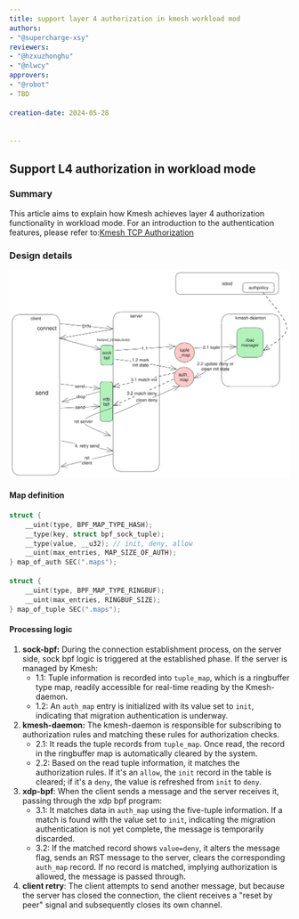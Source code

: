 ```yaml
---
title: support layer 4 authorization in kmesh workload mod 
authors:
- "@supercharge-xsy"
reviewers:
- "@hzxuzhonghu"
- "@nlwcy"
approvers:
- "@robot"
- TBD

creation-date: 2024-05-28


---
```


## Support L4 authorization in workload mode

### Summary

This article aims to explain how Kmesh achieves layer 4 authorization functionality in workload mode. For an introduction to the authentication features, please refer to:[Kmesh TCP Authorization](https://kmesh.net/en/docs/userguide/tcp_authorization/)

### Design details


![l4_authz](pics/kmesh_l4_authorization.svg#pic_center)

#### Map definition

```.c
struct {
    __uint(type, BPF_MAP_TYPE_HASH);
    __type(key, struct bpf_sock_tuple);
    __type(value, __u32); // init, deny, allow
    __uint(max_entries, MAP_SIZE_OF_AUTH);
} map_of_auth SEC(".maps");

struct {
    __uint(type, BPF_MAP_TYPE_RINGBUF);
    __uint(max_entries, RINGBUF_SIZE);
} map_of_tuple SEC(".maps");


```

#### Processing logic

1. **sock-bpf:** During the connection establishment process, on the server side, sock bpf logic is triggered at the established phase. If the server is managed by Kmesh:
   - 1.1: Tuple information is recorded into `tuple_map`, which is a ringbuffer type map, readily accessible for real-time reading by the Kmesh-daemon.
   - 1.2: An `auth_map` entry is initialized with its value set to `init`, indicating that migration authentication is underway.
2. **kmesh-daemon:** The kmesh-daemon is responsible for subscribing to authorization rules and matching these rules for authorization checks.
   - 2.1: It reads the tuple records from `tuple_map`. Once read, the record in the ringbuffer map is automatically cleared by the system.
   - 2.2: Based on the read tuple information, it matches the authorization rules. If it's an `allow`, the `init` record in the table is cleared; if it's a `deny`, the value is refreshed from `init` to `deny`.
3. **xdp-bpf**: When the client sends a message and the server receives it, passing through the xdp bpf program:
   - 3.1: It matches data in `auth_map` using the five-tuple information. If a match is found with the value set to `init`, indicating the migration authentication is not yet complete, the message is temporarily discarded.
   - 3.2: If the matched record shows `value=deny`, it alters the message flag, sends an RST message to the server, clears the corresponding `auth_map` record. If no record is matched, implying authorization is allowed, the message is passed through.
4. **client retry**: The client attempts to send another message, but because the server has closed the connection, the client receives a "reset by peer" signal and subsequently closes its own channel.



